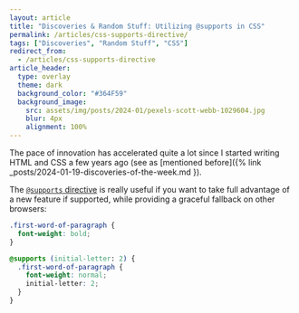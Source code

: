 ```yaml
---
layout: article
title: "Discoveries & Random Stuff: Utilizing @supports in CSS"
permalink: /articles/css-supports-directive/
tags: ["Discoveries", "Random Stuff", "CSS"]
redirect_from:
  - /articles/css-supports-directive
article_header:
  type: overlay
  theme: dark
  background_color: "#364F59"
  background_image:
    src: assets/img/posts/2024-01/pexels-scott-webb-1029604.jpg
    blur: 4px
    alignment: 100%
---
```


The pace of innovation has accelerated quite a lot since I started writing HTML and CSS a few years ago
(see as [mentioned before]({% link _posts/2024-01-19-discoveries-of-the-week.md }).

The [`@supports` directive][mdn-supports] is really useful if you want to take full advantage
of a new feature if supported, while providing a graceful fallback on other browsers:

```css
.first-word-of-paragraph {
  font-weight: bold;
}

@supports (initial-letter: 2) {
  .first-word-of-paragraph {
    font-weight: normal;
    initial-letter: 2;
  }
}
```

[mdn-supports]: https://developer.mozilla.org/en-US/docs/Web/CSS/@supports
